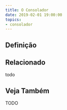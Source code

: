 ```yaml
---
title: O Consolador
date: 2019-02-01 19:00:00
topics:
- consolador
---
```


## Definição
## Relacionado
todo

## Veja Também

TODO
